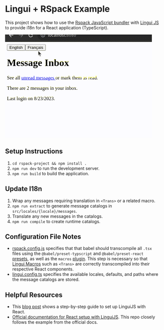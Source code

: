 # Lingui + RSpack Example

This project shows how to use the [Rspack JavaScript bundler](https://www.rspack.dev/guide/introduction.html) with [Lingui JS](https://lingui.dev/) to provide i18n for a React application (TypeScript).

![lingui-rspack-i18n-demo](demo.gif)

## Setup Instructions

1. `cd rspack-project && npm install .`
2. `npm run dev` to run the development server.
3. `npm run build` to build the application.

## Update I18n

1. Wrap any messages requiring translation in `<Trans>` or a related macro.
2. `npm run extract` to generate message catalogs in `src/locales/{locale}/messages`.
3. Translate any new messages in the catalogs.
4. `npm run compile` to create runtime catalogs.

## Configuration File Notes

- [rspack.config.js](./rspack-project/rspack.config.js) specifies that that babel should transcompile all `.tsx` files using the `@babel/preset-typscript` and `@babel/preset-react` [presets](https://babeljs.io/docs/presets), as well as the `macros` [plugin](https://babeljs.io/docs/plugins). This step is necessary so that [Lingui Macros](https://lingui.dev/ref/macro) such as `<Trans>` are correctly transcompiled into their respective React components.
- [lingui.config.ts](./rspack-project/lingui.config.ts) specifies the available locales, defaults, and paths where the message catalogs are stored.

## Helpful Resources

- This [blog post](https://betterprogramming.pub/react-app-internationalization-with-linguijs-9486ccd80e07) shows a step-by-step guide to set up LinguiJS with React.
- [Official documentation for React setup with LinguiJS](https://lingui.dev/tutorials/react). This repo closely follows the example from the official docs.